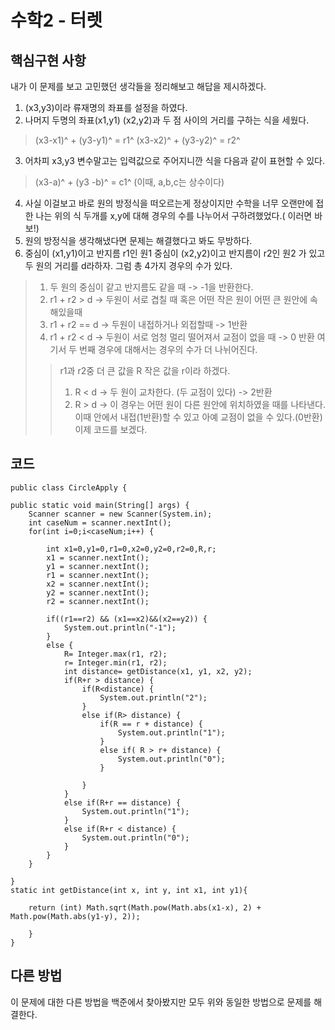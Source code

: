수학2 - 터렛
==========================================

## 핵심구현 사항
내가 이 문제를 보고 고민했던 생각들을 정리해보고 해답을 제시하겠다.
1.  (x3,y3)이라 류재명의 좌표를 설정을 하였다.
2.  나머지 두명의 좌표(x1,y1) (x2,y2)과 두 점 사이의 거리를 구하는 식을 세웠다.
> (x3-x1)^ + (y3-y1)^ = r1^
> (x3-x2)^ + (y3-y2)^ = r2^
3.  어차피 x3,y3 변수말고는 입력값으로 주어지니깐 식을 다음과 같이 표현할 수 있다.
> (x3-a)^ + (y3 -b)^ = c1^ (이때, a,b,c는 상수이다)
4. 사실 이걸보고 바로 원의 방정식을 떠오르는게 정상이지만 수학을 너무 오랜만에 접한 나는 위의 식 두개를 x,y에 대해 경우의 수를 나누어서 구하려했었다.( 이러면 바보!)
5. 원의 방정식을 생각해냈다면 문제는 해결했다고 봐도 무방하다. 
6. 중심이 (x1,y1)이고 반지름 r1인 원1 중심이 (x2,y2)이고 반지름이 r2인 원2 가 있고 두 원의 거리를 d라하자. 그럼 총 4가지 경우의 수가 있다. 
> 1. 두 원의 중심이 같고 반지름도 같을 때 -> -1을 반환한다.
> 2. r1 + r2 > d -> 두원이 서로 겹칠 때 혹은 어떤 작은 원이 어떤 큰 원안에 속해있을때  
> 3. r1 + r2 == d  -> 두원이 내접하거나 외접할때 -> 1반환
> 4. r1 + r2 < d -> 두원이 서로 엄청 멀리 떨어져서 교점이 없을 때 -> 0 반환
> 여기서 두 번째 경우에 대해서는 경우의 수가 더 나뉘어진다.
> > r1과 r2중 더 큰 값을 R 작은 값을 r이라 하겠다. 
> > 1. R < d ->  두 원이 교차한다. (두 교점이 있다) -> 2반환
> > 2. R > d ->  이 경우는 어떤 원이 다른 원안에 위치하였을 때를 나타낸다. 이때 안에서 내접(1반환)할 수 있고 아예 교점이 없을 수 있다.(0반환)
> 이제 코드를 보겠다.


## 코드

	public class CircleApply {

	public static void main(String[] args) {
		Scanner scanner = new Scanner(System.in);
		int caseNum = scanner.nextInt();
		for(int i=0;i<caseNum;i++) {
			
			int x1=0,y1=0,r1=0,x2=0,y2=0,r2=0,R,r;
			x1 = scanner.nextInt();
			y1 = scanner.nextInt();
			r1 = scanner.nextInt();
			x2 = scanner.nextInt();
			y2 = scanner.nextInt();
			r2 = scanner.nextInt();
			
			if((r1==r2) && (x1==x2)&&(x2==y2)) {
				System.out.println("-1");
			}
			else {
				R= Integer.max(r1, r2);
				r= Integer.min(r1, r2);
				int distance= getDistance(x1, y1, x2, y2);
				if(R+r > distance) {
					if(R<distance) {
						System.out.println("2");
					}
					else if(R> distance) {
						if(R == r + distance) {
							System.out.println("1");
						}
						else if( R > r+ distance) {
							System.out.println("0");
						}
					
					}
				}
				else if(R+r == distance) {
					System.out.println("1");
				}
				else if(R+r < distance) {
					System.out.println("0");
				}
			}
		}
		
	}	
	static int getDistance(int x, int y, int x1, int y1){

		return (int) Math.sqrt(Math.pow(Math.abs(x1-x), 2) + Math.pow(Math.abs(y1-y), 2));

		}
	}

## 다른 방법
이 문제에 대한 다른 방법을 백준에서 찾아봤지만 모두 위와 동일한 방법으로 문제를 해결한다.
